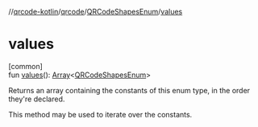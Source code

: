 //[qrcode-kotlin](../../../index.md)/[qrcode](../index.md)/[QRCodeShapesEnum](index.md)/[values](values.md)

# values

[common]\
fun [values](values.md)(): [Array](https://kotlinlang.org/api/latest/jvm/stdlib/kotlin-stdlib/kotlin/-array/index.html)&lt;[QRCodeShapesEnum](index.md)&gt;

Returns an array containing the constants of this enum type, in the order they're declared.

This method may be used to iterate over the constants.
